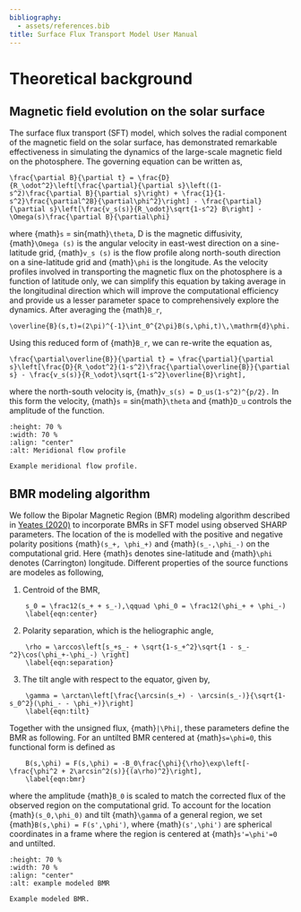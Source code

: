 ```yaml
---
bibliography:
  - assets/references.bib
title: Surface Flux Transport Model User Manual
---
```


# Theoretical background

## Magnetic field evolution on the solar surface

The surface flux transport (SFT) model, which solves the radial
component of the magnetic field on the solar surface, has demonstrated
remarkable effectiveness in simulating the dynamics of the large-scale
magnetic field on the photosphere. The governing equation can be written
as,

```{math}
\frac{\partial B}{\partial t} = \frac{D}{R_\odot^2}\left[\frac{\partial}{\partial s}\left((1-s^2)\frac{\partial B}{\partial s}\right) + \frac{1}{1-s^2}\frac{\partial^2B}{\partial\phi^2}\right] - \frac{\partial}{\partial s}\left[\frac{v_s(s)}{R_\odot}\sqrt{1-s^2} B\right] - \Omega(s)\frac{\partial B}{\partial\phi}
```

where {math}`s` = sin{math}`\theta`, D is the magnetic diffusivity, {math}`\Omega (s)`
is the angular velocity in east-west direction on a sine-latitude grid,
{math}`v_s (s)` is the flow profile along north-south direction on a
sine-latitude grid and {math}`\phi` is the longitude. As the velocity profiles
involved in transporting the magnetic flux on the photosphere is a
function of latitude only, we can simplify this equation by taking
average in the longitudinal direction which will improve the
computational efficiency and provide us a lesser parameter space to
comprehensively explore the dynamics. After averaging the {math}`B_r`,

```{math}
\overline{B}(s,t)=(2\pi)^{-1}\int_0^{2\pi}B(s,\phi,t)\,\mathrm{d}\phi.
```

Using this reduced form of {math}`B_r`, we can re-write the
equation as,

```{math}
\frac{\partial\overline{B}}{\partial t} = \frac{\partial}{\partial s}\left[\frac{D}{R_\odot^2}(1-s^2)\frac{\partial\overline{B}}{\partial s} - \frac{v_s(s)}{R_\odot}\sqrt{1-s^2}\overline{B}\right],
```

where the north-south velocity is, {math}`v_s(s) = D_us(1-s^2)^{p/2}.` In
this form the velocity, {math}`s` = sin{math}`\theta` and {math}`D_u` controls the
amplitude of the function.

```{figure} flows.png
:height: 70 %
:width: 70 %
:align: "center"
:alt: Meridional flow profile

Example meridional flow profile.
```

## BMR modeling algorithm

We follow the Bipolar Magnetic Region (BMR) modeling algorithm described in [Yeates (2020)](https://doi.org/10.1007/s11207-020-01688-y) to incorporate BMRs in SFT model using observed SHARP parameters. The location of the is modelled with the positive and negative polarity positions {math}`(s_+, \phi_+)` and {math}`(s_-,\phi_-)` on the computational grid. Here {math}`s` denotes sine-latitude and {math}`\phi` denotes (Carrington) longitude. Different properties of the source functions are modeles as following,

1. Centroid of the BMR,

```{math}
    s_0 = \frac12(s_+ + s_-),\qquad \phi_0 = \frac12(\phi_+ + \phi_-)
    \label{eqn:center}
```

2. Polarity separation, which is the heliographic angle,

```{math}
    \rho = \arccos\left[s_+s_- + \sqrt{1-s_+^2}\sqrt{1 - s_-^2}\cos(\phi_+-\phi_-) \right]
    \label{eqn:separation}
```

3. The tilt angle with respect to the equator, given by,

```{math}
    \gamma = \arctan\left[\frac{\arcsin(s_+) - \arcsin(s_-)}{\sqrt{1-s_0^2}(\phi_- - \phi_+)}\right]
    \label{eqn:tilt}
```

Together with the unsigned flux, {math}`|\Phi|`, these parameters define the
BMR as following. For an untilted BMR centered at
{math}`s=\phi=0`, this functional form is defined as

```{math}
    B(s,\phi) = F(s,\phi) = -B_0\frac{\phi}{\rho}\exp\left[-\frac{\phi^2 + 2\arcsin^2(s)}{(a\rho)^2}\right],
    \label{eqn:bmr}
```

where the amplitude {math}`B_0` is scaled to match the
corrected flux of the observed region on the computational grid. To
account for the location {math}`(s_0,\phi_0)` and tilt {math}`\gamma` of a general
region, we set {math}`B(s,\phi) = F(s',\phi')`, where {math}`(s',\phi')` are
spherical coordinates in a frame where the region is centered at
{math}`s'=\phi'=0` and untilted.

```{figure} example_bmr.png
:height: 70 %
:width: 70 %
:align: "center"
:alt: example modeled BMR

Example modeled BMR.
```

